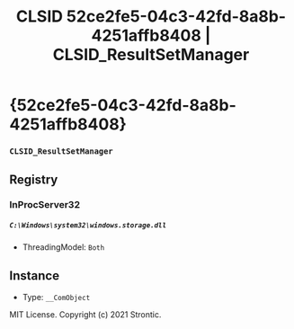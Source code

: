 ﻿---
title: "CLSID 52ce2fe5-04c3-42fd-8a8b-4251affb8408 | CLSID_ResultSetManager"
excerpt: What is COM-Object CLSID 52ce2fe5-04c3-42fd-8a8b-4251affb8408?
---

# {52ce2fe5-04c3-42fd-8a8b-4251affb8408}

### `CLSID_ResultSetManager`

## Registry


### InProcServer32

##### `C:\Windows\system32\windows.storage.dll`
* ThreadingModel: `Both`

## Instance

* Type: `__ComObject`

MIT License. Copyright (c) 2021 Strontic.


